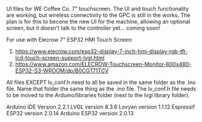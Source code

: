 UI files for WE Coffee Co. 7" touchscreen. The UI and touch functionality are working, but wireless connectivity to the GPC is still in the works. The plan is for this to becone the new UI for the machine, allowing an optional screen, but it doesn't talk to the controller yet... coming soon!

For use with Elecrow 7" ESP32 HMI Touch Screen:
1) https://www.elecrow.com/esp32-display-7-inch-hmi-display-rgb-tft-lcd-touch-screen-support-lvgl.html
2) https://www.amazon.com/ELECROW-Touchscreen-Monitor-800x480-ESP32-S3-WROOM/dp/B0CGT71TCV

All files EXCEPT lv_conf.h need to all be saved in the same folder as the .ino file. Name that folder the same thing as the .ino file. The lv_conf.h file needs to be moved to the Arduino/libraries folder (next to the lvgl library folder).

Arduino IDE Version 2.2.1
LVGL version 8.3.6
Lovyan version 1.1.12
Espressif ESP32 version 2.0.14
Arduino ESP32 version 2.0.13
